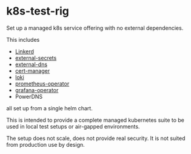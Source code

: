 # k8s-test-rig
Set up a managed k8s service offering with no external dependencies.

This includes
* [Linkerd](https://github.com/linkerd/linkerd2)
* [external-secrets](https://github.com/external-secrets/external-secrets)
* [external-dns](https://github.com/kubernetes-sigs/external-dns)
* [cert-manager](https://github.com/cert-manager/cert-manager)
* [loki](https://github.com/grafana/loki)
* [prometheus-operator](https://github.com/prometheus-operator/prometheus-operator)
* [grafana-operator](https://github.com/grafana-operator/grafana-operator)
* PowerDNS

all set up from a single helm chart.

This is intended to provide a complete managed kubernetes suite to be used in local test setups or air-gapped environments.

The setup does not scale, does not provide real security. It is not suited from production use by design.
